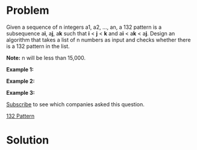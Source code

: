 
# Problem

Given a sequence of n integers a1, a2, ..., an, a 132 pattern is a subsequence
a**i**, a**j**, a**k** such that **i** < **j** < **k** and a**i** < a**k** <
a**j**. Design an algorithm that takes a list of n numbers as input and checks
whether there is a 132 pattern in the list.

**Note:** n will be less than 15,000.

**Example 1:**  

**Example 2:**  

**Example 3:**  

[Subscribe](/subscribe/) to see which companies asked this question.



[132 Pattern](https://leetcode.com/problems/132-pattern)

# Solution



